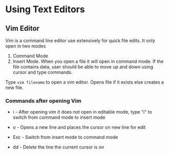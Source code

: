 # Using Text Editors

## Vim Editor
Vim is a command line editor use extensively for quick file edits. 
It only open in two modes
1. Command Mode 
2. Insert Mode. 
When you open a file it will open in command mode. If the file contains data, user should be able to move up and down using cursor and type commands.

Type  `vim filename`  to open a vim editor. Opens file if it exists else creates a new file.

### Commands after opening Vim

* i - After opening vim it does not open in editable mode, type "i"  to switch from command mode to insert mode 

* o - Opens a new line and places the cursor on new line for edit

* Esc - Switch from insert mode to command mode

* dd - Delete the line the current cursor is on









